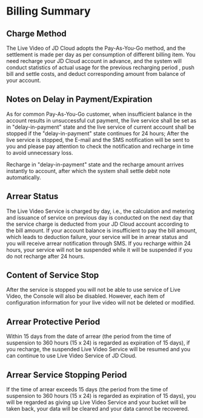 # Billing Summary
## Charge Method

The Live Video of JD Cloud adopts the Pay-As-You-Go method, and the settlement is made per day as per consumption of different billing item. You need recharge your JD Cloud account in advance, and the system will conduct statistics of actual usage for the previous recharging period
, push bill and settle costs, and deduct corresponding amount from balance of your account.  

## Notes on Delay in Payment/Expiration

As for common Pay-As-You-Go customer, when insufficient balance in the account results in unsuccessful cut payment, the live service shall be set as in "delay-in-payment" state and the live service of current account shall be stopped if the "delay-in-payment" state continues for 24 hours; After the live service is stopped, the E-mail and the SMS notification will be sent to you and please pay attention to check the notification and recharge in time to avoid unnecessary loss.

Recharge in "delay-in-payment" state and the recharge amount arrives instantly to account, after which the system shall settle debit note automatically.

## Arrear Status
The Live Video Service is charged by day, i.e., the calculation and metering and issuance of service on previous day is conducted on the next day that the service charge is deducted from your JD Cloud account according to the bill amount. If your account balance is insufficient to pay the bill amount, which leads to deduction failure, your service will be in arrear status and you will receive arrear notification through SMS. If you recharge within 24 hours, your service will not be suspended while it will be suspended if you do not recharge after 24 hours.

## Content of Service Stop
After the service is stopped you will not be able to use service of Live Video, the Console will also be disabled. However, each item of configuration information for your live video will not be deleted or modified.

## Arrear Protective Period
Within 15 days from the date of arrear (the period from the time of suspension to 360 hours (15 x 24) is regarded as expiration of 15 days), if you recharge, the suspended Live Video Service will be resumed and you can continue to use Live Video Service of JD Cloud.

## Arrear Service Stopping Period
If the time of arrear exceeds 15 days (the period from the time of suspension to 360 hours (15 x 24) is regarded as expiration of 15 days), you will be regarded as giving up Live Video Service and your bucket will be taken back, your data will be cleared and your data cannot be recovered.
